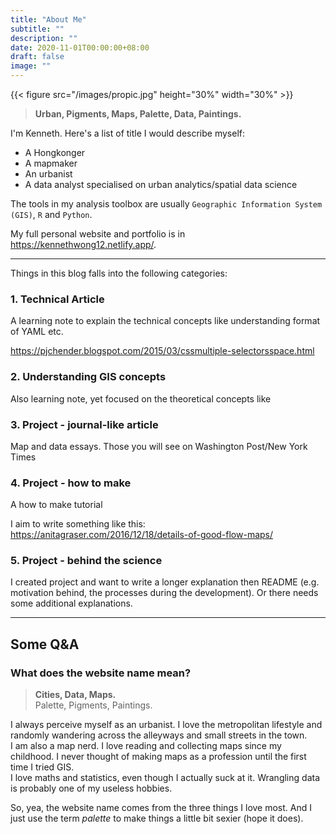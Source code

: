 ```yaml
---
title: "About Me"
subtitle: ""
description: ""
date: 2020-11-01T00:00:00+08:00
draft: false
image: ""
---
```


{{< figure src="/images/propic.jpg" height="30%" width="30%" >}}

> **Urban, Pigments, Maps, Palette, Data, Paintings.**

I'm Kenneth. Here's a list of title I would describe myself:

- A Hongkonger
- A mapmaker
- An urbanist
- A data analyst specialised on urban analytics/spatial data science

The tools in my analysis toolbox are usually `Geographic Information System (GIS)`, `R` and `Python`.

My full personal website and portfolio is in https://kennethwong12.netlify.app/.

---

Things in this blog falls into the following categories:

### 1. Technical Article

A learning note to explain the technical concepts like understanding format of YAML etc.

https://pjchender.blogspot.com/2015/03/cssmultiple-selectorsspace.html

### 2. Understanding GIS concepts

Also learning note, yet focused on the theoretical concepts like

### 3. Project - journal-like article

Map and data essays. Those you will see on Washington Post/New York Times

### 4. Project - how to make

A how to make tutorial

I aim to write something like this:
https://anitagraser.com/2016/12/18/details-of-good-flow-maps/

### 5. Project - behind the science

I created project and want to write a longer explanation then README (e.g. motivation behind, the processes during the development). Or there needs some additional explanations.

---

## Some Q&A

### What does the website name mean?

> **Cities, Data, Maps.**  
> Palette, Pigments, Paintings.

I always perceive myself as an urbanist. I love the metropolitan lifestyle and randomly wandering across the alleyways and small streets in the town.  
I am also a map nerd. I love reading and collecting maps since my childhood. I never thought of making maps as a profession until the first time I tried GIS.  
I love maths and statistics, even though I actually suck at it. Wrangling data is probably one of my useless hobbies.

So, yea, the website name comes from the three things I love most. And I just use the term *palette* to make things a little bit sexier (hope it does).
